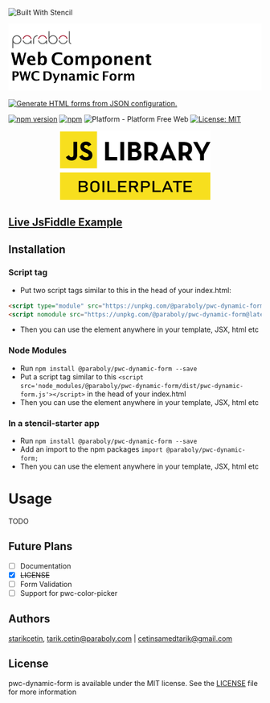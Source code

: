 ![Built With Stencil](https://img.shields.io/badge/-Built%20With%20Stencil-16161d.svg?logo=data%3Aimage%2Fsvg%2Bxml%3Bbase64%2CPD94bWwgdmVyc2lvbj0iMS4wIiBlbmNvZGluZz0idXRmLTgiPz4KPCEtLSBHZW5lcmF0b3I6IEFkb2JlIElsbHVzdHJhdG9yIDE5LjIuMSwgU1ZHIEV4cG9ydCBQbHVnLUluIC4gU1ZHIFZlcnNpb246IDYuMDAgQnVpbGQgMCkgIC0tPgo8c3ZnIHZlcnNpb249IjEuMSIgaWQ9IkxheWVyXzEiIHhtbG5zPSJodHRwOi8vd3d3LnczLm9yZy8yMDAwL3N2ZyIgeG1sbnM6eGxpbms9Imh0dHA6Ly93d3cudzMub3JnLzE5OTkveGxpbmsiIHg9IjBweCIgeT0iMHB4IgoJIHZpZXdCb3g9IjAgMCA1MTIgNTEyIiBzdHlsZT0iZW5hYmxlLWJhY2tncm91bmQ6bmV3IDAgMCA1MTIgNTEyOyIgeG1sOnNwYWNlPSJwcmVzZXJ2ZSI%2BCjxzdHlsZSB0eXBlPSJ0ZXh0L2NzcyI%2BCgkuc3Qwe2ZpbGw6I0ZGRkZGRjt9Cjwvc3R5bGU%2BCjxwYXRoIGNsYXNzPSJzdDAiIGQ9Ik00MjQuNywzNzMuOWMwLDM3LjYtNTUuMSw2OC42LTkyLjcsNjguNkgxODAuNGMtMzcuOSwwLTkyLjctMzAuNy05Mi43LTY4LjZ2LTMuNmgzMzYuOVYzNzMuOXoiLz4KPHBhdGggY2xhc3M9InN0MCIgZD0iTTQyNC43LDI5Mi4xSDE4MC40Yy0zNy42LDAtOTIuNy0zMS05Mi43LTY4LjZ2LTMuNkgzMzJjMzcuNiwwLDkyLjcsMzEsOTIuNyw2OC42VjI5Mi4xeiIvPgo8cGF0aCBjbGFzcz0ic3QwIiBkPSJNNDI0LjcsMTQxLjdIODcuN3YtMy42YzAtMzcuNiw1NC44LTY4LjYsOTIuNy02OC42SDMzMmMzNy45LDAsOTIuNywzMC43LDkyLjcsNjguNlYxNDEuN3oiLz4KPC9zdmc%2BCg%3D%3D&colorA=16161d&style=for-the-badge)

![WebComponent PWC README Boilerplate](https://raw.githubusercontent.com/paraboly/pwc-dynamic-form/master/assets/logo.png)

[![Generate HTML forms from JSON configuration.](https://img.shields.io/badge/Generate%20HTML%20forms%20from%20JSON%20configuration-lightgrey?style=for-the-badge)](https://github.com/Paraboly/pwc-dynamic-form)

[![npm version](https://img.shields.io/npm/v/@paraboly/pwc-dynamic-form.svg?style=for-the-badge)](https://www.npmjs.com/package/@paraboly/pwc-dynamic-form)
[![npm](https://img.shields.io/npm/dt/@paraboly/pwc-dynamic-form.svg?style=for-the-badge)](https://www.npmjs.com/package/@paraboly/pwc-dynamic-form)
![Platform - Platform Free Web](https://img.shields.io/badge/-Web%20%7C%20Platform%20Free-blue?style=for-the-badge)
[![License: MIT](https://img.shields.io/badge/License-MIT-green.svg?style=for-the-badge)](https://opensource.org/licenses/MIT)

<p align="center">
  <img alt="WebComponent PWC Animated Checkbox"
        src="https://raw.githubusercontent.com/paraboly/pwc-dynamic-form/master/assets/Screenshots/JSLibraryBoilerplate.png" />
</p>

## [Live JsFiddle Example](https://jsfiddle.net/starikcetin/bwcpeqLn/)

## Installation

### Script tag

- Put two script tags similar to this in the head of your index.html:

```html
<script type="module" src="https://unpkg.com/@paraboly/pwc-dynamic-form@latest/dist/pwc-dynamic-form/pwc-dynamic-form.esm.js"></script>
<script nomodule src="https://unpkg.com/@paraboly/pwc-dynamic-form@latest/dist/pwc-dynamic-form/pwc-dynamic-form.js"></script>
```

- Then you can use the element anywhere in your template, JSX, html etc

### Node Modules

- Run `npm install @paraboly/pwc-dynamic-form --save`
- Put a script tag similar to this `<script src='node_modules/@paraboly/pwc-dynamic-form/dist/pwc-dynamic-form.js'></script>` in the head of your index.html
- Then you can use the element anywhere in your template, JSX, html etc

### In a stencil-starter app

- Run `npm install @paraboly/pwc-dynamic-form --save`
- Add an import to the npm packages `import @paraboly/pwc-dynamic-form;`
- Then you can use the element anywhere in your template, JSX, html etc

# Usage

TODO

## Future Plans

- [ ] Documentation
- [x] ~~LICENSE~~
- [ ] Form Validation
- [ ] Support for pwc-color-picker

## Authors

[starikcetin](https://github.com/starikcetin), tarik.cetin@paraboly.com | cetinsamedtarik@gmail.com

## License

pwc-dynamic-form is available under the MIT license. See the [LICENSE](/LICENCE) file for more information
